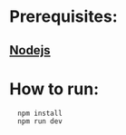 # Prerequisites:
## [Nodejs](https://nodejs.org/en)
# How to run:
```sh
  npm install
  npm run dev
```